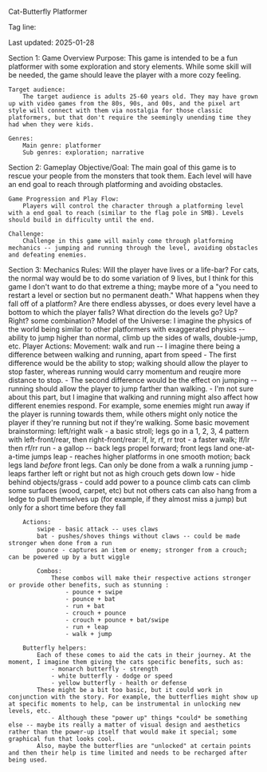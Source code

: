 Cat-Butterfly Platformer

Tag line:

Last updated: 2025-01-28

Section 1: Game Overview
    Purpose:
        This game is intended to be a fun platformer with some exploration and story elements. While some skill will be needed, the game should leave the player with a more cozy feeling.

    Target audience:
        The target audience is adults 25-60 years old. They may have grown up with video games from the 80s, 90s, and 00s, and the pixel art style will connect with them via nostalgia for those classic platformers, but that don't require the seemingly unending time they had when they were kids.

    Genres:
        Main genre: platformer
        Sub genres: exploration; narrative

Section 2: Gameplay
    Objective/Goal:
        The main goal of this game is to rescue your people from the monsters that took them. Each level will have an end goal to reach through platforming and avoiding obstacles.

    Game Progression and Play Flow:
        Players will control the character through a platforming level with a end goal to reach (similar to the flag pole in SMB). Levels should build in difficulty until the end.

    Challenge:
        Challenge in this game will mainly come through platforming mechanics -- jumping and running through the level, avoiding obstacles and defeating enemies.
        
Section 3: Mechanics
    Rules:
        Will the player have lives or a life-bar? For cats, the normal way would be to do some variation of 9 lives, but I think for this game I don't want to do that extreme a thing; maybe more of a "you need to restart a level or section but no permanent death."
        What happens when they fall off of a platform? Are there endless abysses, or does every level have a bottom to which the player falls?
        What direction do the levels go? Up? Right? some combination?
    Model of the Universe:
        I imagine the physics of the world being similar to other platformers with exaggerated physics -- ability to jump higher than normal, climb up the sides of walls, double-jump, etc.
    Player Actions:
        Movement:
            walk and run -- I imagine there being a difference between walking and running, apart from speed
                - The first difference would be the ability to stop; walking should allow the player to stop faster, whereas running would carry momentum and reuqire more distance to stop.
                - The second difference would be the effect on jumping -- running should allow the player to jump farther than walking.
                - I'm not sure about this part, but I imagine that walking and running might also affect how different enemies respond. For example, some enemies might run away if the player is running towards them, while others might only notice the player if they're running but not if they're walking.
            Some basic movement brainstorming:
                left/right
                    walk - a basic stroll; legs go in a 1, 2, 3, 4 pattern with left-front/rear, then right-front/rear: lf, lr, rf, rr
                    trot - a faster walk; lf/lr then rf/rr
                    run - a gallop -- back legs propel forward; front legs land one-at-a-time
                jumps
                    leap - reaches higher platforms in one smooth motion; back legs land *before* front legs. Can only be done from a walk
                    a running jump - leaps farther left or right but not as high
                crouch
                    gets down low - hide behind objects/grass - could add power to a pounce
                climb
                    cats can climb some surfaces (wood, carpet, etc) but not others
                    cats can also hang from a ledge to pull themselves up (for example, if they almost miss a jump) but only for a short time before they fall

        Actions:
            swipe - basic attack -- uses claws
            bat - pushes/shoves things without claws -- could be made stronger when done from a run
            pounce - captures an item or enemy; stronger from a crouch; can be powered up by a butt wiggle

            Combos:
                These combos will make their respective actions stronger or provide other benefits, such as stunning :
                    - pounce + swipe
                    - pounce + bat
                    - run + bat
                    - crouch + pounce
                    - crouch + pounce + bat/swipe
                    - run + leap
                    - walk + jump

        Butterfly helpers:
            Each of these comes to aid the cats in their journey. At the moment, I imagine them giving the cats specific benefits, such as:
                - monarch butterfly - strength
                - white butterfly - dodge or speed
                - yellow butterfly - health or defense
            These might be a bit too basic, but it could work in conjunction with the story. For example, the butterflies might show up at specific moments to help, can be instrumental in unlocking new levels, etc.
                - Although these "power up" things *could* be something else -- maybe its really a matter of visual design and aesthetics rather than the power-up itself that would make it special; some graphical fun that looks cool.
            Also, maybe the butterflies are "unlocked" at certain points and then their help is time limited and needs to be recharged after being used.